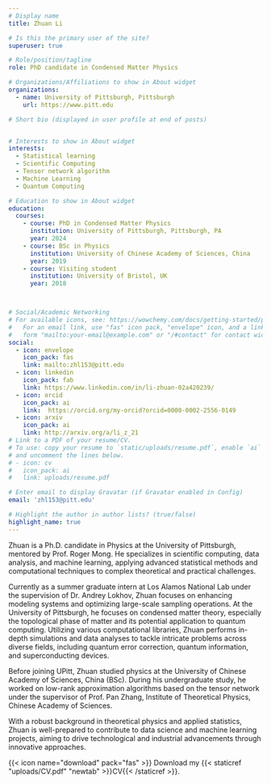 ```yaml
---
# Display name
title: Zhuan Li

# Is this the primary user of the site?
superuser: true

# Role/position/tagline
role: PhD candidate in Condensed Matter Physics

# Organizations/Affiliations to show in About widget
organizations:
  - name: University of Pittsburgh, Pittsburgh
    url: https://www.pitt.edu

# Short bio (displayed in user profile at end of posts)


# Interests to show in About widget
interests:
  - Statistical learning
  - Scientific Computing
  - Tensor network algorithm
  - Machine Learning
  - Quantum Computing

# Education to show in About widget
education:
  courses:
    - course: PhD in Condensed Matter Physics
      institution: University of Pittsburgh, Pittsburgh, PA
      year: 2024
    - course: BSc in Physics
      institution: University of Chinese Academy of Sciences, China
      year: 2019
    - course: Visiting student
      institution: University of Bristol, UK
      year: 2018



# Social/Academic Networking
# For available icons, see: https://wowchemy.com/docs/getting-started/page-builder/#icons
#   For an email link, use "fas" icon pack, "envelope" icon, and a link in the
#   form "mailto:your-email@example.com" or "/#contact" for contact widget.
social:
  - icon: envelope
    icon_pack: fas
    link: mailto:zhl153@pitt.edu
  - icon: linkedin
    icon_pack: fab
    link: https://www.linkedin.com/in/li-zhuan-02a420239/
  - icon: orcid
    icon_pack: ai
    link:  https://orcid.org/my-orcid?orcid=0000-0002-2556-0149
  - icon: arxiv
    icon_pack: ai
    link: http://arxiv.org/a/li_z_21
# Link to a PDF of your resume/CV.
# To use: copy your resume to `static/uploads/resume.pdf`, enable `ai` icons in `params.toml`,
# and uncomment the lines below.
# - icon: cv
#   icon_pack: ai
#   link: uploads/resume.pdf

# Enter email to display Gravatar (if Gravatar enabled in Config)
email: 'zhl153@pitt.edu'

# Highlight the author in author lists? (true/false)
highlight_name: true
---
```

Zhuan is a Ph.D. candidate in Physics at the University of Pittsburgh, mentored by Prof. Roger Mong. He specializes in scientific computing, data analysis, and machine learning, applying advanced statistical methods and computational techniques to complex theoretical and practical challenges.

Currently as a summer graduate intern at Los Alamos National Lab under the supervision of Dr. Andrey Lokhov, Zhuan focuses on enhancing modeling systems and optimizing large-scale sampling operations. At the University of Pittsburgh, he focuses on condensed matter theory, especially the topological phase of matter and its potential application to quantum computing. Utilizing various computational libraries, Zhuan performs in-depth simulations and data analyses to tackle intricate problems across diverse fields, including quantum error correction, quantum information, and superconducting devices.

Before joining UPitt, Zhuan studied physics at the University of Chinese Academy of Sciences, China (BSc). During his undergraduate study, he worked on low-rank approximation algorithms based on the tensor network under the supervisor of Prof. Pan Zhang, Institute of Theoretical Physics, Chinese Academy of Sciences.

With a robust background in theoretical physics and applied statistics, Zhuan is well-prepared to contribute to data science and machine learning projects, aiming to drive technological and industrial advancements through innovative approaches.

{{< icon name="download" pack="fas" >}} Download my {{< staticref "uploads/CV.pdf" "newtab" >}}CV{{< /staticref >}}.
